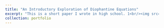 ```yaml
---
title: "An Introductory Exploration of Diophantine Equations"
excerpt: "This is a short paper I wrote in high school. 1<br/><img src='/images/500x300.png'>"
collection: portfolio
---
```

